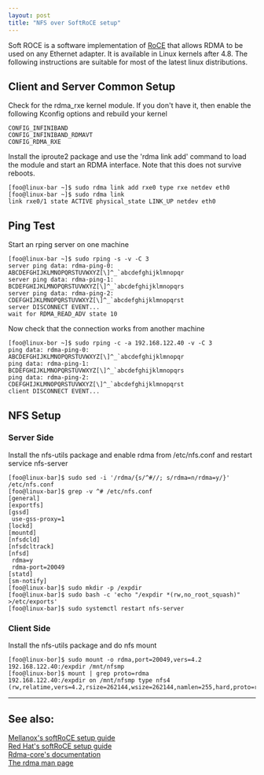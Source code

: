 ```yaml
---
layout: post
title: "NFS over SoftRoCE setup"
---
```


Soft ROCE is a software implementation of [RoCE](https://en.wikipedia.org/wiki/RDMA_over_Converged_Ethernet)
that allows RDMA to be used on any Ethernet adapter. It is available in Linux kernels after 4.8. The 
following instructions are suitable for most of the latest linux distributions. 

##  Client and Server Common Setup

Check for the rdma_rxe kernel module. If you don't have it, then enable the following Kconfig options and rebuild your kernel 
```
CONFIG_INFINIBAND
CONFIG_INFINIBAND_RDMAVT
CONFIG_RDMA_RXE
```

Install the iproute2 package and use the 'rdma link add' command to load the module and start an RDMA interface. Note that this does not survive reboots. 
```
[foo@linux-bar ~]$ sudo rdma link add rxe0 type rxe netdev eth0
[foo@linux-bar ~]$ sudo rdma link
link rxe0/1 state ACTIVE physical_state LINK_UP netdev eth0
```

## Ping Test
Start an rping server on one machine 
```
[foo@linux-bar ~]$ sudo rping -s -v -C 3
server ping data: rdma-ping-0: ABCDEFGHIJKLMNOPQRSTUVWXYZ[\]^_`abcdefghijklmnopqr
server ping data: rdma-ping-1: BCDEFGHIJKLMNOPQRSTUVWXYZ[\]^_`abcdefghijklmnopqrs
server ping data: rdma-ping-2: CDEFGHIJKLMNOPQRSTUVWXYZ[\]^_`abcdefghijklmnopqrst
server DISCONNECT EVENT...
wait for RDMA_READ_ADV state 10
```

Now check that the connection works from another machine
```
[foo@linux-bor ~]$ sudo rping -c -a 192.168.122.40 -v -C 3
ping data: rdma-ping-0: ABCDEFGHIJKLMNOPQRSTUVWXYZ[\]^_`abcdefghijklmnopqr
ping data: rdma-ping-1: BCDEFGHIJKLMNOPQRSTUVWXYZ[\]^_`abcdefghijklmnopqrs
ping data: rdma-ping-2: CDEFGHIJKLMNOPQRSTUVWXYZ[\]^_`abcdefghijklmnopqrst
client DISCONNECT EVENT...
```

## NFS Setup
### Server Side
Install the nfs-utils package and enable rdma from /etc/nfs.conf and restart service nfs-server 
```
[foo@linux-bar]$ sudo sed -i '/rdma/{s/^#//; s/rdma=n/rdma=y/}' /etc/nfs.conf
[foo@linux-bar]$ grep -v ^# /etc/nfs.conf
[general]
[exportfs]
[gssd]
 use-gss-proxy=1
[lockd]
[mountd]
[nfsdcld]
[nfsdcltrack]
[nfsd]
 rdma=y
 rdma-port=20049
[statd]
[sm-notify]
[foo@linux-bar]$ sudo mkdir -p /expdir
[foo@linux-bar]$ sudo bash -c 'echo "/expdir *(rw,no_root_squash)" >/etc/exports'
[foo@linux-bar]$ sudo systemctl restart nfs-server
```

### Client Side
Install the nfs-utils package and do nfs mount
```
[foo@linux-bor]$ sudo mount -o rdma,port=20049,vers=4.2 192.168.122.40:/expdir /mnt/nfsmp
[foo@linux-bor]$ mount | grep proto=rdma
192.168.122.40:/expdir on /mnt/nfsmp type nfs4 (rw,relatime,vers=4.2,rsize=262144,wsize=262144,namlen=255,hard,proto=rdma,port=20049,timeo=600,retrans=2,sec=sys,clientaddr=192.168.122.161,local_lock=none,addr=192.168.122.40)
```


---
## See also:
[Mellanox's softRoCE setup guide](https://community.mellanox.com/docs/DOC-2184)  
[Red Hat's softRoCE setup guide](https://access.redhat.com/documentation/en-us/red_hat_enterprise_linux/8/html/configuring_infiniband_and_rdma_networks/configuring-roce_configuring-and-managing-networking#configuring-soft-roce_configuring-roce)  
[Rdma-core's documentation](https://github.com/linux-rdma/rdma-core/blob/master/Documentation/rxe.md)  
[The rdma man page](https://man7.org/linux/man-pages/man8/rdma.8.html)  
